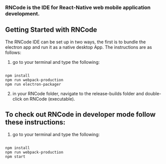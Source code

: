 ### RNCode is the IDE for React-Native web mobile application development.

## Getting Started with RNCode
The RNCode IDE can be set up in two ways, the first is to bundle the electron app and run it as a native desktop App. The instructions are as follows:

1. go to your terminal and type the following:
```

npm install
npm run webpack-production
npm run electron-packager
```
2. in your RNCode folder, navigate to the release-builds folder and double-click on RNCode (executable).

## To check out RNCode in developer mode follow these instructions:
1. go to your terminal and type the following:
```

npm install
npm run webpack-production
npm start
```